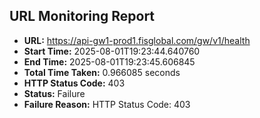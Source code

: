 ## URL Monitoring Report

- **URL:** https://api-gw1-prod1.fisglobal.com/gw/v1/health
- **Start Time:** 2025-08-01T19:23:44.640760
- **End Time:** 2025-08-01T19:23:45.606845
- **Total Time Taken:** 0.966085 seconds
- **HTTP Status Code:** 403
- **Status:** Failure
- **Failure Reason:** HTTP Status Code: 403
